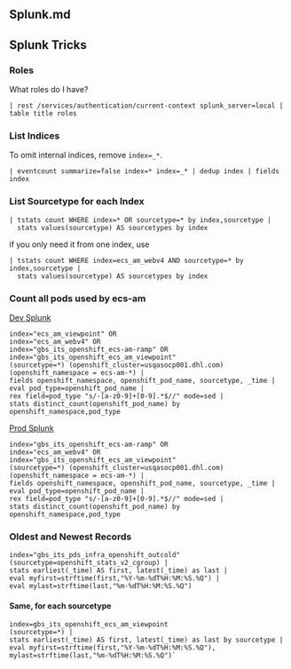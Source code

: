 
## Splunk.md
## Splunk Tricks
### Roles
What roles do I have?
```
| rest /services/authentication/current-context splunk_server=local | table title roles
```
### List Indices

To omit internal indices, remove `index=_*`.

```
| eventcount summarize=false index=* index=_* | dedup index | fields index
```

### List Sourcetype for each Index
```
| tstats count WHERE index=* OR sourcetype=* by index,sourcetype |
  stats values(sourcetype) AS sourcetypes by index
```
if you only need it from one index, use
```
| tstats count WHERE index=ecs_am_webv4 AND sourcetype=* by index,sourcetype |
  stats values(sourcetype) AS sourcetypes by index
```
### Count all pods used by ecs-am

[Dev Splunk](https://ocp-dev.splunk.dhl.com:8000/)
```
index="ecs_am_viewpoint" OR
index="ecs_am_webv4" OR
index="gbs_its_openshift_ecs-am-ramp" OR
index="gbs_its_openshift_ecs_am_viewpoint"
(sourcetype=*) (openshift_cluster=usqasocp001.dhl.com) (openshift_namespace = ecs-am-*) |
fields openshift_namespace, openshift_pod_name, sourcetype, _time |
eval pod_type=openshift_pod_name |
rex field=pod_type "s/-[a-z0-9]+[0-9].*$//" mode=sed |
stats distinct_count(openshift_pod_name) by openshift_namespace,pod_type
```

[Prod Splunk](https://splunk.dhl.com/)
```
index="gbs_its_openshift_ecs-am-ramp" OR
index="ecs_am_webv4" OR
index="gbs_its_openshift_ecs_am_viewpoint"
(sourcetype=*) (openshift_cluster=usqasocp001.dhl.com) (openshift_namespace = ecs-am-*) |
fields openshift_namespace, openshift_pod_name, sourcetype, _time |
eval pod_type=openshift_pod_name |
rex field=pod_type "s/-[a-z0-9]+[0-9].*$//" mode=sed |
stats distinct_count(openshift_pod_name) by openshift_namespace,pod_type
```

### Oldest and Newest Records
```
index="gbs_its_pds_infra_openshift_outcold"
(sourcetype=openshift_stats_v2_cgroup) |
stats earliest(_time) AS first, latest(_time) as last |
eval myfirst=strftime(first,"%Y-%m-%dT%H:%M:%S.%Q") |
eval mylast=strftime(last,"%m-%dT%H:%M:%S.%Q")
```
#### Same, for each sourcetype
```
index=gbs_its_openshift_ecs_am_viewpoint
(sourcetype=*) |
stats earliest(_time) AS first, latest(_time) as last by sourcetype |
eval myfirst=strftime(first,"%Y-%m-%dT%H:%M:%S.%Q"), mylast=strftime(last,"%m-%dT%H:%M:%S.%Q")`
```
[//]: # ( vim: set ai noet nu sts=4 sw=4 ts=4 tw=78 filetype=markdown :)
